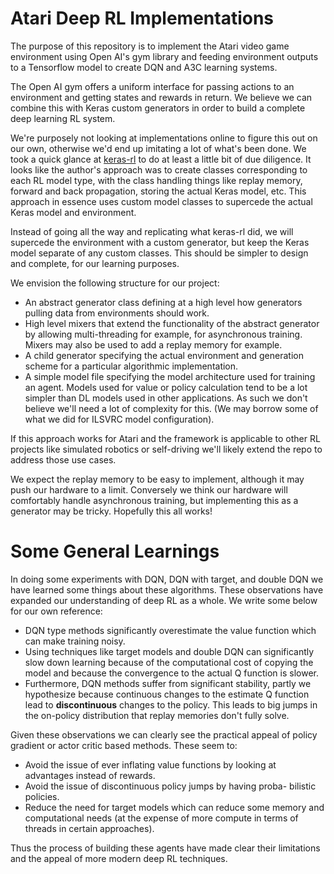 # Atari Deep RL Implementations

The purpose of this repository is to implement the Atari
video game environment using Open AI's gym library and
feeding environment outputs to a Tensorflow model to
create DQN and A3C learning systems.

The Open AI gym offers a uniform interface for passing
actions to an environment and getting states and rewards
in return. We believe we can combine this with Keras 
custom generators in order to build a complete deep learning
RL system. 

We're purposely not looking at implementations
online to figure this out on our own, otherwise we'd end
up imitating a lot of what's been done. We took a quick 
glance at [keras-rl](https://github.com/keras-rl/keras-rl)
to do at least a little bit of due diligence. It looks
like the author's approach was to create classes corresponding
to each RL model type, with the class handling things like
replay memory, forward and back propagation, storing the
actual Keras model, etc. This approach in essence uses
custom model classes to supercede the actual Keras
model and environment.

Instead of going all the way and replicating what keras-rl
did, we will supercede the environment with a custom generator,
but keep the Keras model separate of any custom classes. This
should be simpler to design and complete, for our learning
purposes.

We envision the following structure for our project:

+ An abstract generator class defining at a high level
  how generators pulling data from environments should
  work.
+ High level mixers that extend the functionality of the
  abstract generator by allowing multi-threading for
  example, for asynchronous training. Mixers may also
  be used to add a replay memory for example.
+ A child generator specifying the actual environment
  and generation scheme for a particular algorithmic
  implementation.
+ A simple model file specifying the model architecture
  used for training an agent. Models used for  value or 
  policy calculation tend to be a lot simpler than DL
  models used in other applications. As such we don't
  believe we'll need a lot of complexity for this.
  (We may borrow some of what we did for ILSVRC model
   configuration).
   
If this approach works for Atari and the framework is
applicable to other RL projects like simulated robotics
or self-driving we'll likely extend the repo to address
those use cases.

We expect the replay memory to be easy to implement, 
although it may push our hardware to a limit. Conversely
we think our hardware will comfortably handle asynchronous
training, but implementing this as a generator may be
tricky. Hopefully this all works!

# Some General Learnings

In doing some experiments with DQN, DQN with target, and
double DQN we have learned some things about these algorithms.
These observations have expanded our understanding of deep RL 
as a whole. We write some below for our own reference:

- DQN type methods significantly overestimate the value function
  which can make training noisy.
- Using techniques like target models and double DQN can significantly
  slow down learning because of the computational cost of copying the
  model and because the convergence to the actual Q function is slower.
- Furthermore, DQN methods suffer from significant stability, partly we
  hypothesize because continuous changes to the estimate Q function
  lead to **discontinuous** changes to the policy. This leads to big
  jumps in the on-policy distribution that replay memories don't fully solve.
  
Given these observations we can clearly see the practical appeal of
policy gradient or actor critic based methods. These seem to:

- Avoid the issue of ever inflating value functions by looking at
  advantages instead of rewards.
- Avoid the issue of discontinuous policy jumps by having proba-
  bilistic policies.
- Reduce the need for target models which can reduce some memory
  and computational needs (at the expense of more compute in terms
  of threads in certain approaches).
  
Thus the process of building these agents have made clear their 
limitations and the appeal of more modern deep RL techniques.